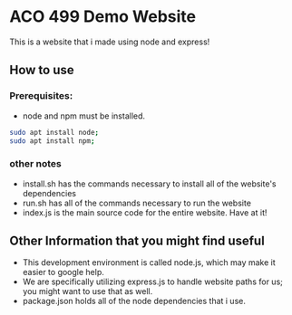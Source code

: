 # ACO 499 Demo Website

This is a website that i made using node and express!

## How to use

### Prerequisites:
- node and npm must be installed.
```bash
sudo apt install node;
sudo apt install npm;
```

### other notes
- install.sh has the commands necessary to install all of the website's dependencies
- run.sh has all of the commands necessary to run the website 
- index.js is the main source code for the entire website. Have at it!

## Other Information that you might find useful

- This development environment is called node.js, which may make it easier to google help.
- We are specifically utilizing express.js to handle website paths for us; you might want to use that as well. 
- package.json holds all of the node dependencies that i use. 
